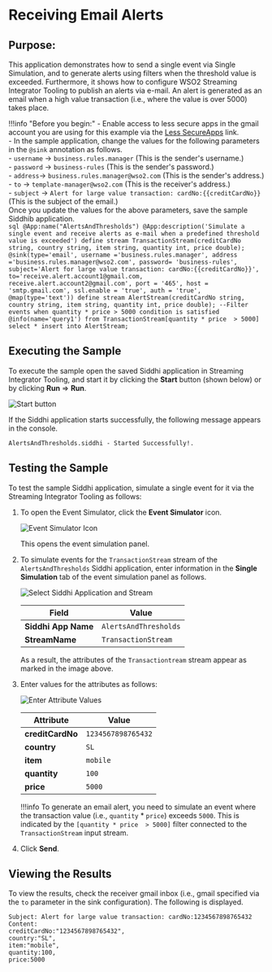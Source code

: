 # Receiving Email Alerts

## Purpose:
This application demonstrates how to send a single event via Single Simulation, and to generate alerts using filters when the threshold value is exceeded. Furthermore, it shows how to configure WSO2 Streaming Integrator Tooling to publish an alerts via e-mail. An alert is generated as an email when a high value transaction (i.e., where the value is over 5000) takes place.

!!!info "Before you begin:"
    - Enable access to less  secure apps in the gmail account you are using for this example via the [Less SecureApps](https://myaccount.google.com/lesssecureapps) link.<br/>
    - In the sample application, change the values for the following parameters in the `@sink` annotation as follows.<br/>
        - `username` -> `business.rules.manager` (This is the sender's username.)<br/>
        - `password` -> `business-rules` (This is the sender's password.)<br/>
        - `address`-> `business.rules.manager@wso2.com` (This is the sender's address.)<br/>
        - `to` -> `template-manager@wso2.com` (This is the receiver's address.)<br/>
        - `subject` -> `Alert for large value transaction: cardNo:{{creditCardNo}}` (This is the subject of the email.)<br/>
        Once you update the values for the above parameters, save the sample Siddhib application.<br/>
        ```sql
        @App:name("AlertsAndThresholds")
        @App:description('Simulate a single event and receive alerts as e-mail when a predefined threshold value is exceeded')
        define stream TransactionStream(creditCardNo string, country string, item string, quantity int, price double);
        @sink(type='email',
              username ='business.rules.manager',
              address ='business.rules.manager@wso2.com',
              password= 'business-rules',
              subject='Alert for large value transaction: cardNo:{{creditCardNo}}',
              to='receive.alert.account1@gmail.com, receive.alert.account2@gmail.com',
              port = '465',
              host = 'smtp.gmail.com',
              ssl.enable = 'true',
              auth = 'true',
              @map(type='text'))
        define stream AlertStream(creditCardNo string, country string, item string, quantity int, price double);
        --Filter events when quantity * price > 5000 condition is satisfied
        @info(name='query1')
        from TransactionStream[quantity * price  > 5000]
        select *
        insert into AlertStream;
        ```



## Executing the Sample

To execute the sample open the saved Siddhi application in Streaming Integrator Tooling, and start it by clicking the **Start** button (shown below) or by clicking **Run** => **Run**.

![Start button](../../images/amazon-s3-sink-sample/start.png)

If the Siddhi application starts successfully, the following message appears in the console.

`AlertsAndThresholds.siddhi - Started Successfully!.`

## Testing the Sample

To test the sample Siddhi application, simulate a single event for it via the Streaming Integrator Tooling as follows:

1. To open the Event Simulator, click the **Event Simulator** icon.

    ![Event Simulator Icon](../../images/Testing-Siddhi-Applications/Event_Simulation_Icon.png)

    This opens the event simulation panel.

2. To simulate events for the `TransactionStream` stream of the `AlertsAndThresholds`  Siddhi application, enter information in the **Single Simulation** tab of the event simulation panel as follows.

    ![Select Siddhi Application and Stream](../../images/alerts-and-thresholds-sample/AlertsAndThresholds-siddhiApp-stream.png)

    | **Field**                   | **Value**                              |
    |-----------------------------|----------------------------------------|
    | **Siddhi App Name**         | `AlertsAndThresholds`                  |
    | **StreamName**              | `TransactionStream`                    |


    As a result, the attributes of the `Transactiontream` stream appear as marked in the image above.

3. Enter values for the attributes as follows:

    ![Enter Attribute Values](../../images/alerts-and-thresholds-sample/AlertsAndThresholds-single-simulation.png)

    | **Attribute**     | **Value**          |
    |-------------------|--------------------|
    | **creditCardNo**  | `1234567898765432` |
    | **country**       | `SL`               |
    | **item**          | `mobile`           |
    | **quantity**      | `100`              |
    | **price**         | `5000`             |

    !!!info
        To generate an email alert, you need to simulate an event where the transaction value (i.e., `quantity` * `price`) exceeds `5000`. This is indicated by the `[quantity * price  > 5000]` filter connected to the `TransactionStream` input stream.

4. Click **Send**.


## Viewing the Results

To view the results, check the receiver gmail inbox (i.e., gmail specified via the `to` parameter in the sink configuration). The following is displayed.

```
Subject: Alert for large value transaction: cardNo:1234567898765432
Content:
creditCardNo:"1234567898765432",
country:"SL",
item:"mobile",
quantity:100,
price:5000
```
